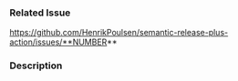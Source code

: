 ### Related Issue

<!-- Please link to the github issue here. -->

https://github.com/HenrikPoulsen/semantic-release-plus-action/issues/**NUMBER**

### Description

<!-- Brief description of the code changes. Add supporting screenshots & videos where applicable. -->
